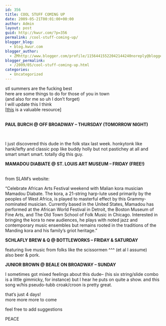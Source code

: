 ```yaml
---
id: 356
title: COOL STUFF COMING UP
date: 2009-05-21T00:01:00+00:00
author: Admin
layout: post
guid: http://kwur.com/?p=356
permalink: /cool-stuff-coming-up/
blogger_blog:
  - blog.kwur.com
blogger_author:
  - ZMhttp://www.blogger.com/profile/11564415522042144240noreply@blogger.com
blogger_permalink:
  - /2009/05/cool-stuff-coming-up.html
categories:
  - Uncategorized
---
```

<div class="pf-content">
  <p>
    stl summers are the fucking best<br />here are some things to do for those of you in town<br />(and also for me so uh I don’t forget)<br />I will update this I think<br />[<a href="http://stlouislivemusic.wordpress.com/">this</a> is a valuable resource]
  </p>
  
  <p>
    <span style="font-weight:bold;"><br />PAUL BURCH @ OFF BROADWAY – THURSDAY (TOMORROW NIGHT)</span>
  </p>
  
  <p>
    <br />
  </p>
  
  <p>
    I just discovered this dude in the folk stax last week. honkytonk like hank/lefty and classic pop like buddy holly but not pastichey at all and smart smart smart. totally dig this guy.
  </p>
  
  <p>
    <span style="font-weight:bold;">MAMADOU DIABIATE @ ST. LOUIS ART MUSEUM – FRIDAY (FREE!)</span>
  </p>
  
  <p>
    <br />from SLAM’s website:
  </p>
  
  <p>
    “Celebrate African Arts Festival weekend with Malian kora musician Mamadou Diabate. The kora, a 21-string harp-lute used primarily by the peoples of West Africa, is played to masterful effect by this Grammy-nominated musician. Currently based in the United States, Mamadou has performed at the African World Festival in Detroit, the Boston Museum of Fine Arts, and The Old Town School of Folk Music in Chicago. Interested in bringing the kora to new audiences, he plays with noted jazz and contemporary music ensembles but remains rooted in the traditions of the Manding kora and his family’s griot heritage.”
  </p>
  
  <p>
    <span style="font-weight:bold;">SCHLAFLY BREW & Q @ BOTTLEWORKS – FRIDAY & SATURDAY</span>
  </p>
  
  <p>
  </p>
  
  <p>
    featuring live music from folks like the scissormen ^^^ (et al I assume)<br />also beer & pork.
  </p>
  
  <p>
    <span style="font-weight:bold;">JUNIOR BROWN @ BEALE ON BROADWAY – SUNDAY</span>
  </p>
  
  <p>
  </p>
  
  <p>
    I sometimes got mixed feelings about this dude– (his six string/slide combo is a little gimmicky, for instance) but I hear he puts on quite a show. and this song w/his pseudo-tubb croak/croon is pretty great.
  </p>
  
  <p>
    that’s just 4 days!<br />more more more to come
  </p>
  
  <p>
    feel free to add suggestions
  </p>
  
  <p>
    PEACE
  </p>
</div>